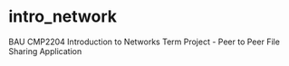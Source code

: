 # intro_network
BAU CMP2204 Introduction to Networks Term Project - Peer to Peer File Sharing Application

